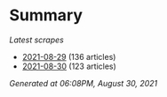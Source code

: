 # Summary
*Latest scrapes*
* [2021-08-29](https://github.com/nuuuwan/news_lk/blob/data/news_lk.2021-08-29.json) (136 articles)
* [2021-08-30](https://github.com/nuuuwan/news_lk/blob/data/news_lk.2021-08-30.json) (123 articles)

*Generated at 06:08PM, August 30, 2021*